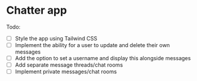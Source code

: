 # Chatter app 

Todo: 
- [ ] Style the app using Tailwind CSS 
- [ ] Implement the ability for a user to update and delete their own messages
- [ ] Add the option to set a username and display this alongside messages
- [ ] Add separate message threads/chat rooms
- [ ] Implement private messages/chat rooms